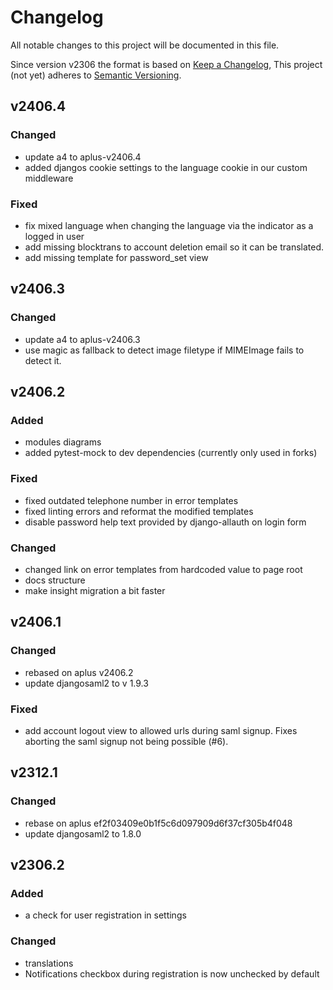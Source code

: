 # Changelog

All notable changes to this project will be documented in this file.

Since version v2306 the format is based on [Keep a Changelog](https://keepachangelog.com/en/1.0.0/),
This project (not yet) adheres to [Semantic Versioning](https://semver.org/spec/v2.0.0.html).

## v2406.4
### Changed

- update a4 to aplus-v2406.4
- added djangos cookie settings to the language cookie in our custom middleware

### Fixed

- fix mixed language when changing the language via the indicator as a logged in
  user
- add missing blocktrans to account deletion email so it can be translated.
- add missing template for password_set view

## v2406.3
### Changed

- update a4 to aplus-v2406.3
- use magic as fallback to detect image filetype if MIMEImage fails to detect
  it.

## v2406.2

### Added
- modules diagrams
- added pytest-mock to dev dependencies (currently only used in forks)

### Fixed
- fixed outdated telephone number in error templates
- fixed linting errors and reformat the modified templates
- disable password help text provided by django-allauth on login form

### Changed

- changed link on error templates from hardcoded value to page root
- docs structure
- make insight migration a bit faster

## v2406.1

### Changed

- rebased on aplus v2406.2
- update djangosaml2 to v 1.9.3

### Fixed

- add account logout view to allowed urls during saml signup. Fixes aborting
  the saml signup not being possible (#6).

## v2312.1

### Changed

- rebase on aplus ef2f03409e0b1f5c6d097909d6f37cf305b4f048
- update djangosaml2 to 1.8.0

## v2306.2

### Added

- a check for user registration in settings

### Changed

- translations
- Notifications checkbox during registration is now unchecked by default
